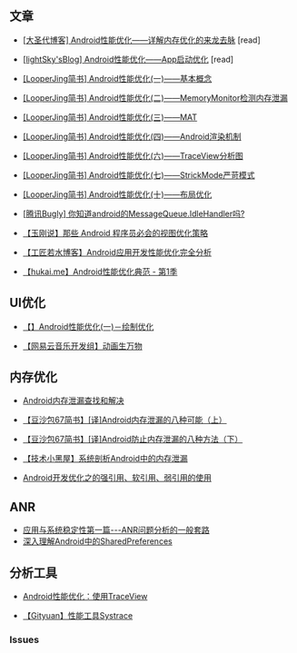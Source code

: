## 文章

* [[大圣代博客] Android性能优化——详解内存优化的来龙去脉](http://blog.csdn.net/qq_23191031/article/details/63685756) [read]
* [[lightSky'sBlog] Android性能优化——App启动优化](http://www.lightskystreet.com/2016/10/15/android-optimize-start/) [read]

* [[LooperJing简书] Android性能优化(一)——基本概念](https://www.jianshu.com/p/c0e5c13d5ecb)
* [[LooperJing简书] Android性能优化(二)——MemoryMonitor检测内存泄漏](https://www.jianshu.com/p/ef9081050f5c)
* [[LooperJing简书] Android性能优化(三)——MAT](https://www.jianshu.com/p/2d47d1cf5ccf)
* [[LooperJing简书] Android性能优化(四)——Android渲染机制](https://www.jianshu.com/p/9ac245657127)
* [[LooperJing简书] Android性能优化(六)——TraceView分析图](https://www.jianshu.com/p/388c693c1b58)
* [[LooperJing简书] Android性能优化(七)——StrickMode严苛模式](https://www.jianshu.com/p/2ebc9363ea16)
* [[LooperJing简书] Android性能优化(十)——布局优化](https://www.jianshu.com/p/c0e0cca14162)

* [[腾讯Bugly] 你知道android的MessageQueue.IdleHandler吗?](https://zhuanlan.zhihu.com/p/30601168)

* [【玉刚说】那些 Android 程序员必会的视图优化策略](https://mp.weixin.qq.com/s/ep-Assy2j_EOUW8uWUQfSQ)


* [【工匠若水博客】Android应用开发性能优化完全分析](https://blog.csdn.net/yanbober/article/details/48394201)

* [【hukai.me】Android性能优化典范 - 第1季](http://hukai.me/android-performance-patterns/)

## UI优化
* [【】Android性能优化(一)－绘制优化](http://czhzero.com/2017/02/07/performance-optimization-1/)

* [【网易云音乐开发组】动画生万物](https://www.zhihu.com/people/cloudmuisc/posts)


## 内存优化
* [Android内存泄漏查找和解决](https://blog.csdn.net/xyq046463/article/details/51769728)
* [【豆沙包67简书】[译]Android内存泄漏的八种可能（上）](https://www.jianshu.com/p/ac00e370f83d)
* [【豆沙包67简书】[译]Android防止内存泄漏的八种方法（下）](https://www.jianshu.com/p/c5ac51d804fa)
* [【技术小黑屋】系统剖析Android中的内存泄漏](https://droidyue.com/blog/2016/11/23/memory-leaks-in-android/)

* [Android开发优化之的强引用、软引用、弱引用的使用](https://www.jianshu.com/p/8488079a939b)

## ANR
* [应用与系统稳定性第一篇---ANR问题分析的一般套路](https://www.jianshu.com/p/18f16aba79dd)
* [深入理解Android中的SharedPreferences](https://blog.csdn.net/u012619640/article/details/50940074)

## 分析工具
* [Android性能优化：使用TraceView](http://blog.csdn.net/u011240877/article/details/54347396)

* [【Gityuan】性能工具Systrace](http://gityuan.com/2016/01/17/systrace/)

### Issues
#####
